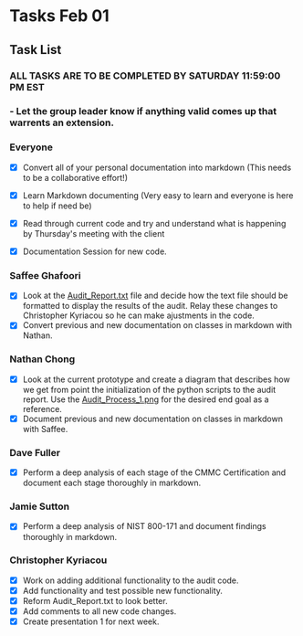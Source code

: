 # Tasks Feb 01 # 

## Task List ##

### ALL TASKS ARE TO BE COMPLETED BY SATURDAY 11:59:00 PM EST ###

### - Let the group leader know if anything valid comes up that warrents an extension. ###

### Everyone ###

- [X] Convert all of your personal documentation into markdown (This needs to be a collaborative effort!)
- [X] Learn Markdown documenting (Very easy to learn and everyone is here to help if need be)
- [X] Read through current code and try and understand what is happening by Thursday's meeting with the client
- [X] Documentation Session for new code. 


### Saffee Ghafoori ###

- [X] Look at the [Audit_Report.txt](Scripts/Audit_report.txt) file and decide how the text file should be formatted to display the results of the audit. Relay these changes to Christopher Kyriacou so he can make ajustments in the code. 
- [X] Convert previous and new documentation on classes in markdown with Nathan.

### Nathan Chong ###

- [X] Look at the current prototype and create a diagram that describes how we get from point the initialization of the python scripts to the audit report. Use the [Audit_Process_1.png](Diagrams/Audit_Process_1.png) for the desired end goal as a reference.
- [X] Document previous and new documentation on classes in markdown with Saffee. 

### Dave Fuller ###

- [X] Perform a deep analysis of each stage of the CMMC Certification and document each stage thoroughly in markdown.

### Jamie Sutton ### 

- [X] Perform a deep analysis of NIST 800-171 and document findings thoroughly in markdown.

### Christopher Kyriacou ###

- [X] Work on adding additional functionality to the audit code.
- [X] Add functionality and test possible new functionality.
- [X] Reform Audit_Report.txt to look better.
- [X] Add comments to all new code changes.
- [X] Create presentation 1 for next week. 
